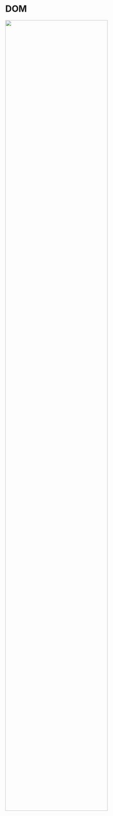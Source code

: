 # DOM

<img width="80%" src="https://user-images.githubusercontent.com/4797793/197487430-17ac86e2-a090-4335-8ef9-7d0f15cb69e7.png">
